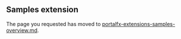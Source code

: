 ## Samples extension
<!-- TODO:  deprecate this document by removing it.  It has been  replaced by portalfx-extensions-samples-overview.md   -->

The page you requested has moved to [portalfx-extensions-samples-overview.md](portalfx-extensions-samples-overview.md). 